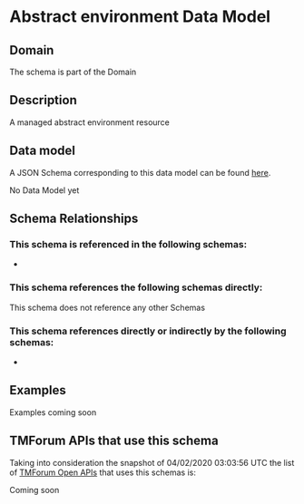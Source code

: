 # Abstract environment Data Model

## Domain

The  schema is part of the  Domain

## Description

A managed abstract environment resource

## Data model

A JSON Schema corresponding to this data model can be found
[here](https://github.com/tmforum-rand/schemas/blob/candidates/Common/AbstractEnvironment.schema.json).

No Data Model yet

## Schema Relationships

### This schema is referenced in the following schemas:

-

### This schema references the following schemas directly:

This schema does not reference any other Schemas

### This schema references directly or indirectly by the following schemas:

-



## Examples

Examples coming soon

## TMForum APIs that use this schema

Taking into consideration the snapshot of 04/02/2020 03:03:56 UTC the list of [TMForum Open APIs](https://www.tmforum.org/open-apis/) that uses this schemas is:

Coming soon